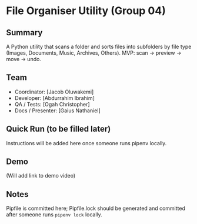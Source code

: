 # File Organiser Utility (Group 04)

## Summary
A Python utility that scans a folder and sorts files into subfolders by file type (Images, Documents, Music, Archives, Others). MVP: scan → preview → move → undo.

## Team
- Coordinator: [Jacob Oluwakemi]
- Developer: [Abdurrahim Ibrahim]
- QA / Tests: [Ogah Christopher]
- Docs / Presenter: [Gaius Nathaniel]

## Quick Run (to be filled later)
Instructions will be added here once someone runs pipenv locally.

## Demo
(Will add link to demo video)

## Notes
Pipfile is committed here; Pipfile.lock should be generated and committed after someone runs `pipenv lock` locally.
